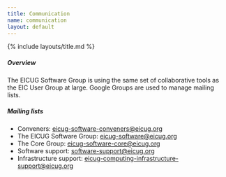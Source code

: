 ```yaml
---
title: Communication
name: communication
layout: default
---
```

{% include layouts/title.md %}

##### Overview
The EICUG Software Group is using the same set of collaborative tools as the EIC User Group at large.
Google Groups are used to manage mailing lists.

##### Mailing lists
* Conveners:  <a href="mailto:eicug-software-conveners@eicug.org">eicug-software-conveners@eicug.org</a>
* The EICUG Software Group:  <a href="mailto:eicug-software@eicug.org">eicug-software@eicug.org</a>
* The Core Group:  <a href="mailto:eicug-software-core@eicug.org">eicug-software-core@eicug.org</a>
* Software support: <a href="mailto:software-support@eicug.org">software-support@eicug.org</a>
* Infrastructure support: <a href="mailto:eicug-computing-infrastructure-support@eicug.org">eicug-computing-infrastructure-support@eicug.org</a>
